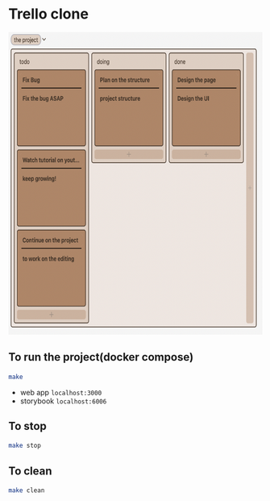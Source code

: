 # Trello clone

<kbd>
<img src="public/preview.png" width="auto" height="600" /></kbd>

## To run the project(docker compose)

```bash
make
```

- web app `localhost:3000`
- storybook `localhost:6006`

## To stop

```bash
make stop
```

## To clean

```bash
make clean
```
